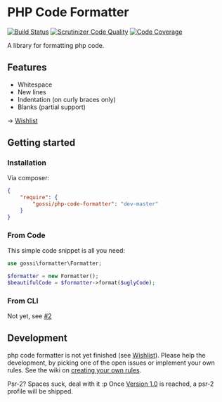 # PHP Code Formatter

[![Build Status](https://travis-ci.org/gossi/php-code-formatter.svg?branch=master)](https://travis-ci.org/gossi/php-code-formatter)
[![Scrutinizer Code Quality](https://scrutinizer-ci.com/g/gossi/php-code-formatter/badges/quality-score.png?b=master)](https://scrutinizer-ci.com/g/gossi/php-code-formatter/?branch=master)
[![Code Coverage](https://scrutinizer-ci.com/g/gossi/php-code-formatter/badges/coverage.png?b=master)](https://scrutinizer-ci.com/g/gossi/php-code-formatter/?branch=master)

A library for formatting php code.


## Features

- Whitespace
- New lines
- Indentation (on curly braces only)
- Blanks (partial support)

-> [Wishlist](https://github.com/gossi/php-code-formatter/labels/feature-request)

## Getting started

### Installation

Via composer:

```json
{
    "require": {
        "gossi/php-code-formatter": "dev-master"
    }
}
```

### From Code

This simple code snippet is all you need:

```php
use gossi\formatter\Formatter;

$formatter = new Formatter();
$beautifulCode = $formatter->format($uglyCode);
```

### From CLI

Not yet, see [#2](https://github.com/gossi/php-code-formatter/issues/2)

## Development

php code formatter is not yet finished (see [Wishlist](https://github.com/gossi/php-code-formatter/labels/feature-request)). Please help the development, by picking one of the open issues or implement your own rules. See the wiki on [creating your own rules](https://github.com/gossi/php-code-formatter/wiki/creating-your-own-Rules).

Psr-2? Spaces suck, deal with it :p Once [Version 1.0](https://github.com/gossi/php-code-formatter/milestones/Version%201.0) is reached, a psr-2 profile will be shipped.

